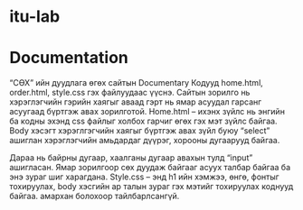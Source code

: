 # itu-lab

# Documentation

“СӨХ” ийн дуудлага өгөх сайтын Documentary
Кодууд home.html, order.html, style.css гэх файлуудаас үүснэ. Сайтын зорилго нь хэрэглэгчийн гэрийн хаягыг аваад гэрт нь ямар асуудал гарсанг асуугаад бүртгэж авах зорилготой.
Home.html – ихэнх зүйлс нь энгийн ба кодны эхэнд css файлыг холбох гарчиг өгөх гэх мэт зүйлс байгаа. Body хэсэгт хэрэглгэгчийн хаягыг бүртгэж авах зүйл буюу “select” ашиглан хэрэглэгчийн амьдардаг дүүрэг, хорооны дугаарууд байгаа.

Дараа нь байрны дугаар, хаалганы дугаар авахын тулд “input” ашигласан. Ямар зорилгоор сөх дуудаж байгааг асуух талбар байгаа ба энэ зураг шиг харагдана. 
Style.css – энд h1 ийн  хэмжээ, өнгө, фонтыг тохируулах, body хэсгийн ар талын зураг гэх мэтийг тохируулах коднууд байгаа. амархан болохоор тайлбарлсангүй.

